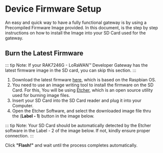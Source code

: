 # Device Firmware Setup
An easy and quick way to have a fully functional gateway is by using a Precompiled Firmware Image provided. In this document, is the step by step instructions on how to install the Image into your SD Card used for the gateway.

## Burn the Latest Firmware

::: tip Note:
If your RAK7246G - LoRaWAN™ Developer Gateway has the latest firmware image in the SD card, you can
skip this section.
:::
1. Download the latest firmware [here](https://downloads.rakwireless.com/en/LoRa/NeoPi-Gateway-RAK7246/Firmware/), which is based on the Raspbian OS.
2. You need to use an image writing tool to install the firmware on the SD Card. For this, You will be using [Etcher](https://doc.rakwireless.com/rak7246---rpi-lora-gateway/downloads#balena-etcher), which is an open source utility used for burning image files.
3. Insert your SD Card into the SD Card reader and plug it into your Computer.
4. Open the Etcher Software, and select the downloaded image file thru the (**Label - 1**) button in the image below.

::: tip Note:
Your SD Card should be automatically detected by the Etcher software in the Label - 2 of the
image below. If not, kindly ensure proper connection.
:::

<Cimg src="/assets/images/quick-start-guide/rak7246/balena.png" width="100%" figure_number = "1" caption="Balena Etcher Software"/>

Click **"Flash!"** and wait until the process completes automatically.

